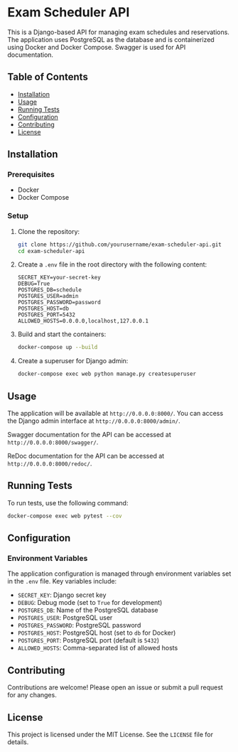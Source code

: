 # Exam Scheduler API

This is a Django-based API for managing exam schedules and reservations. The application uses PostgreSQL as the database and is containerized using Docker and Docker Compose. Swagger is used for API documentation.

## Table of Contents
- [Installation](#installation)
- [Usage](#usage)
- [Running Tests](#running-tests)
- [Configuration](#configuration)
- [Contributing](#contributing)
- [License](#license)

## Installation

### Prerequisites
- Docker
- Docker Compose

### Setup
1. Clone the repository:
    ```sh
    git clone https://github.com/yourusername/exam-scheduler-api.git
    cd exam-scheduler-api
    ```

2. Create a `.env` file in the root directory with the following content:
    ```env
    SECRET_KEY=your-secret-key
    DEBUG=True
    POSTGRES_DB=schedule
    POSTGRES_USER=admin
    POSTGRES_PASSWORD=password
    POSTGRES_HOST=db
    POSTGRES_PORT=5432
    ALLOWED_HOSTS=0.0.0.0,localhost,127.0.0.1
    ```

3. Build and start the containers:
    ```sh
    docker-compose up --build
    ```

4. Create a superuser for Django admin:
    ```sh
    docker-compose exec web python manage.py createsuperuser
    ```

## Usage

The application will be available at `http://0.0.0.0:8000/`. You can access the Django admin interface at `http://0.0.0.0:8000/admin/`.

Swagger documentation for the API can be accessed at `http://0.0.0.0:8000/swagger/`.

ReDoc documentation for the API can be accessed at `http://0.0.0.0:8000/redoc/`.

## Running Tests

To run tests, use the following command:
```sh
docker-compose exec web pytest --cov
```

## Configuration

### Environment Variables

The application configuration is managed through environment variables set in the `.env` file. Key variables include:

- `SECRET_KEY`: Django secret key
- `DEBUG`: Debug mode (set to `True` for development)
- `POSTGRES_DB`: Name of the PostgreSQL database
- `POSTGRES_USER`: PostgreSQL user
- `POSTGRES_PASSWORD`: PostgreSQL password
- `POSTGRES_HOST`: PostgreSQL host (set to `db` for Docker)
- `POSTGRES_PORT`: PostgreSQL port (default is `5432`)
- `ALLOWED_HOSTS`: Comma-separated list of allowed hosts

## Contributing

Contributions are welcome! Please open an issue or submit a pull request for any changes.

## License

This project is licensed under the MIT License. See the `LICENSE` file for details.
